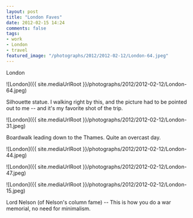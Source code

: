 ```yaml
---
layout: post
title: "London Faves"
date: 2012-02-15 14:24
comments: false
tags:
- work
- London
- travel
featured_image: "/photographs/2012/2012-02-12/London-64.jpeg"
---
```

London

![London]({{ site.mediaUrlRoot }}/photographs/2012/2012-02-12/London-64.jpeg)


Silhouette statue.  I walking right by this, and the picture had to be pointed out to me -- and it's my favorite shot of the trip.

![London]({{ site.mediaUrlRoot }}/photographs/2012/2012-02-12/London-31.jpeg)


Boardwalk leading down to the Thames.  Quite an overcast day.

![London]({{ site.mediaUrlRoot }}/photographs/2012/2012-02-12/London-44.jpeg)


![London]({{ site.mediaUrlRoot }}/photographs/2012/2012-02-12/London-47.jpeg)


![London]({{ site.mediaUrlRoot }}/photographs/2012/2012-02-12/London-15.jpeg)


Lord Nelson (of Nelson's column fame) -- This is how you do a war memorial, no need for minimalism.
